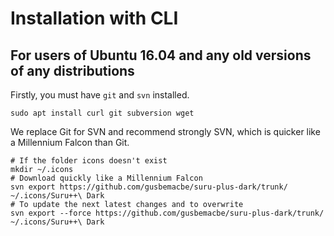 # Installation with CLI

## For users of Ubuntu 16.04 and any old versions of any distributions

Firstly, you must have `git` and `svn` installed. 

```shell
sudo apt install curl git subversion wget
```

We replace Git for SVN and recommend strongly SVN, which is quicker like a Millennium Falcon than Git. 

```shell
# If the folder icons doesn't exist
mkdir ~/.icons
# Download quickly like a Millennium Falcon
svn export https://github.com/gusbemacbe/suru-plus-dark/trunk/ ~/.icons/Suru++\ Dark
# To update the next latest changes and to overwrite
svn export --force https://github.com/gusbemacbe/suru-plus-dark/trunk/ ~/.icons/Suru++\ Dark
```